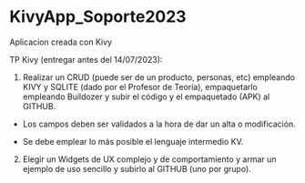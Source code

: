 # KivyApp_Soporte2023
Aplicacion creada con Kivy

TP Kivy (entregar antes del 14/07/2023):

1) Realizar un CRUD (puede ser de un producto, personas, etc) empleando KIVY y SQLITE (dado por el Profesor de Teoría),
   empaquetarlo empleando Buildozer y subir el código y el empaquetado (APK) al GITHUB.

- Los campos deben ser validados a la hora de dar un alta o modificación.

- Se debe emplear lo más posible el lenguaje intermedio KV.

2) Elegir un Widgets de UX complejo y de comportamiento y armar un ejemplo de uso sencillo y subirlo al GITHUB (uno por grupo).
